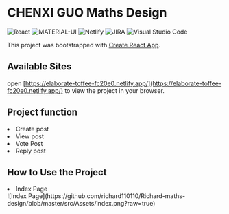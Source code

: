 # CHENXI GUO Maths Design

![React](https://img.shields.io/badge/React-20232A?style=for-the-badge&logo=react&logoColor=61DAFB)  ![MATERIAL-UI](https://img.shields.io/badge/Material--UI-0081CB?style=for-the-badge&logo=material-ui&logoColor=white)  ![Netlify](https://img.shields.io/badge/Netlify-00C7B7?style=for-the-badge&logo=netlify&logoColor=white)  ![JIRA](https://img.shields.io/badge/Jira-0052CC?style=for-the-badge&logo=Jira&logoColor=white) ![Visual Studio Code](https://img.shields.io/badge/Visual_Studio_Code-0078D4?style=for-the-badge&logo=visual%20studio%20code&logoColor=white)

This project was bootstrapped with [Create React App](https://github.com/facebook/create-react-app).


## Available Sites

open [https://elaborate-toffee-fc20e0.netlify.app/](https://elaborate-toffee-fc20e0.netlify.app/) to view the project in your browser.


## Project function
<li>Create post</li>
<li>View post</li>
<li>Vote Post</li>
<li>Reply post</li>


## How to Use the Project

<li>Index Page</li>
![Index Page](https://github.com/richard110110/Richard-maths-design/blob/master/src/Assets/index.png?raw=true)

